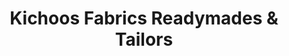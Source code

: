 ---
title: "Kichoos Fabrics Readymades & Tailors"
url: /elamthuruthy-kuttanellur-thrissur/kichoos-fabrics-readymades-and-tailors/
shop: clothes
---